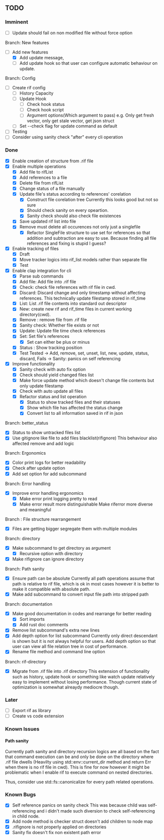 ## TODO

### Imminent

* [ ] Update should fail on non modified file without force option

Branch: New features
* [ ] Add new features
	* [x] Add update message, 
	* [ ] Add update hook so that user can configure automatic behaviour on update.

Branch: Config
* [ ] Create rif config
    * [ ] History Capacity
	* [ ] Update Hook
	    * [ ] Check hook status
	    * [ ] Check hook script 
	    * [ ] Argument options(Which argument to pass)
		e.g. Only get fresh vector, only get stale vector, get json struct
    * [ ] Set --check flag for update command as default

* [ ] Testing
* [ ] Consider using sanity check "after" every cli operation

### Done

* [x] Enable creation of structure from .rif file  
* [x] Enable multiple operations
	* [x] Add file to rifList
	* [x] Add references to a file
	* [x] Delete file from rifList
	* [x] Change status of a file manually
	* [x] Update file's status according to references' corelation
		* [x] Construct file corelation tree
		Currently this looks good but not so sure 
		* [x] Should check sanity on every opeartion.
		* [x] Sanity check should also check file existences
	* [x] Save updated rif list into file
	* [x] Remove must delete all occurences not only just a singlefile
		* [x] Refactor SingleFile structure to use set for references so that addition and subtraction are easy to use.
	Because finding all file references and fixing is stupid I guess?
* [x] Enable tracking of files
	* [x] Draft
	* [x] Move tracker logics into rif_list models rather than separate file
	* [x] Test 
* [x] Enable clap integration for cli
	* [x] Parse sub commands
     <!-- Add, Check, Discard, List, New, Remove, SanityCheck, Update, Set, Unset, Status -->
	* [x] Add file: Add file into .rif file
	* [x] Check: check file references with rif file in cwd.
	* [x] Discard: Discard change and only timestamp without affecting references.
	This technically update filestamp stored in rif_time
	* [x] List: List .rif file contents into standard out descriptor
	* [x] New: create new rif and rif_time files in current working directory(cwd).
	* [x] Remove : remove file from .rif file
	* [x] Sanity check: Whether file exists or not 
	* [x] Update: Update file time check references
	* [x] Set: Set file's references
		* [x] Set can either be plus or minus
	* [x] Status : Show tracking position
	* [x] Test 
	Tested -> Add, remove, set, unset, list, new, update, status, discard,
	Fails -> Sanity: panics on self referencing
* [x] Improve functionality
	* [x] Sanity check with auto fix option
	* [x] Check should yield changed files list
	* [x] Make force update method which doesn't change file contents but only update filestamp 
	* [x] Check with auto update all files
	* [x] Refactor status and list operation
		* [x] Status to show tracked files and their statuses
		* [x] Show which file has affected the status change
		* [x] Convert list to all information saved in rif in json

Branch: better_status
* [x] Status to show untracked files list
* [x] Use gitignore like file to add files blacklist(rifignore)
This behaviour also affected remove and add logic

Branch: Ergonomics
* [x] Color print logs for better readability
* [x] Check after update option
* [x] Add set option for add subcommand

Branch: Error handling
* [x] Improve error handling ergonomics
	* [x] Make error print logging pretty to read 
	* [x] Make error result more distinguishable
	Make riferror more diverse and meaningful

Branch : File structure rearrangement
* [x] Files are getting bigger segregate them with multiple modules

Branch: directory
* [x] Make subcommand to get directory as argument
	* [x] Recursive option with directory
* [x] Make rifignore can ignore directory

Branch: Path sanity
* [x] Ensure path can be absolute
Currently all path operations assume that path is relative to rif file, which is ok in most cases however it is better to make it compatible with absolute path.
* [x] Make add subcommand to convert input file path into stripped path

Branch: documentation
* [x] Make good documentation in codes and rearrange for better reading
	* [x] Sort imports
	* [x] Add rust doc comments

* [x] Remove list subcommand's extra new lines
* [x] Add depth option for list subcommand
Currently only direct descendant is shown but it is not always helpful for users. Add depth option so that user can view all file relation tree in cost of performance.
* [x] Rename file method and command line option

Branch: rif-directory
* [x] Migrate from .rif file into .rif directory
This extension of functionality such as history, update hook or something like watch update relatively easy to implement without losing performance. Though current state of optimization is somewhat alreaydy mediocre though.

### Later

* [ ] Export rif as library
* [ ] Create vs code extension

### Known Issues

#### Path sanity
Currently path sanity and directory recursion logics are all based on the fact that command execution can be and only be done on the directory where .rif file dwells (Heavilty using std::env::current_dir method and return Err when there is no rif file in cwd). This is fine for now however it might be problematic when I enable rif to execute command on nested directories.

Thus, consider use std::fs::canonicalize for every path related operations.

### Known Bugs

* [x] Self reference panics on sanity check 
This was because child was self-referencing and i didn't made such diversion to check self-referencing in child node.
* [x] Add node method is checker struct doesn't add children to node map
* [x] .rifignore is not properly applied on directories
* [x] Sanity fix doesn't fix non existent path error
